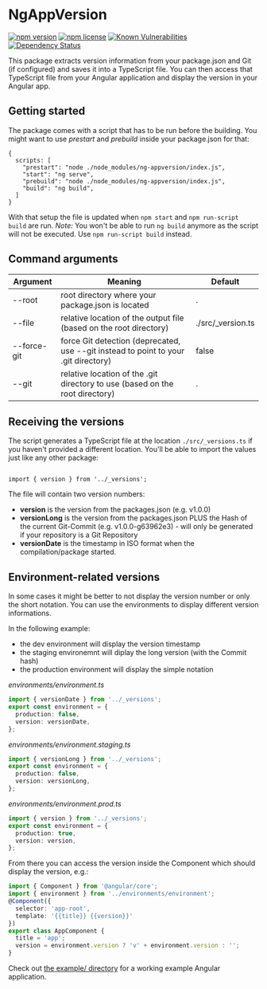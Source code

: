 # NgAppVersion

[![npm version](https://img.shields.io/npm/v/ng-appversion.svg)](https://www.npmjs.com/package/ng-appversion)
[![npm license](https://img.shields.io/npm/l/ng-appversion.svg)](https://www.npmjs.com/package/ng-appversion)
[![Known Vulnerabilities](https://snyk.io/test/github/saitho/ng-appversion/badge.svg?targetFile=package.json)](https://snyk.io/test/github/saitho/ng-appversion?targetFile=package.json)
[![Dependency Status](https://david-dm.org/saitho/ng-appversion/status.svg)](https://david-dm.org/saitho/ng-appversion)

This package extracts version information from your package.json and Git (if configured) and saves it into a TypeScript file.
You can then access that TypeScript file from your Angular application and display the version in your Angular app.

## Getting started

The package comes with a script that has to be run before the building.
You might want to use *prestart* and *prebuild* inside your package.json for that:

```
{
  scripts: [
    "prestart": "node ./node_modules/ng-appversion/index.js",
    "start": "ng serve",
    "prebuild": "node ./node_modules/ng-appversion/index.js",
    "build": "ng build",
  ]
}
```

With that setup the file is updated when `npm start` and `npm run-script build` are run.
*Note:* You won't be able to run `ng build` anymore as the script will not be executed. Use `npm run-script build` instead.

## Command arguments

| Argument  |  Meaning | Default |
|---|---|---|
| --root  | root directory where your package.json is located |  .  |
| --file  | relative location of the output file (based on the root directory) |  ./src/_version.ts  |
| --force-git  | force Git detection (deprecated, use --git instead to point to your .git directory)  |  false  |
| --git  | relative location of the .git directory to use (based on the root directory) |  .  |

## Receiving the versions

The script generates a TypeScript file at the location `./src/_versions.ts` if you haven't provided a different location.
You'll be able to import the values just like any other package:
```

import { version } from '../_versions';
```

The file will contain two version numbers:

* **version** is the version from the packages.json (e.g. v1.0.0)
* **versionLong** is the version from the packages.json PLUS the Hash of the current Git-Commit (e.g. v1.0.0-g63962e3) - will only be generated if your repository is a Git Repository
* **versionDate** is the timestamp in ISO format when the compilation/package started.

## Environment-related versions

In some cases it might be better to not display the version number or only the short notation.
You can use the environments to display different version informations.

In the following example:
- the dev environment will display the version timestamp
- the staging environemnt will diplay the long version (with the Commit hash)
- the production environment will display the simple notation

*environments/environment.ts*
```typescript
import { versionDate } from '../_versions';
export const environment = {
  production: false,
  version: versionDate,
};
```

*environments/environment.staging.ts*
```typescript
import { versionLong } from '../_versions';
export const environment = {
  production: false,
  version: versionLong,
};
```

*environments/environment.prod.ts*
```typescript
import { version } from '../_versions';
export const environment = {
  production: true,
  version: version,
};
```

From there you can access the version inside the Component which should display the version, e.g.:
```typescript
import { Component } from '@angular/core';
import { environment } from '../environments/environment';
@Component({
  selector: 'app-root',
  template: '{{title}} {{version}}'
})
export class AppComponent {
  title = 'app';
  version = environment.version ? 'v' + environment.version : '';
}
```

Check out [the example/ directory](example/) for a working example Angular application.